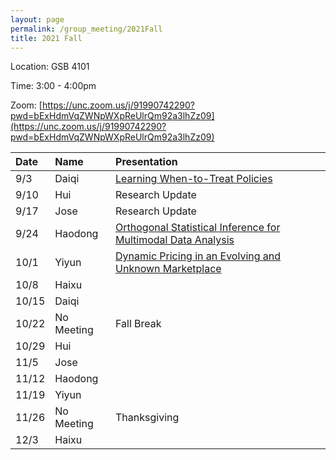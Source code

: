 ```yaml
---
layout: page
permalink: /group_meeting/2021Fall
title: 2021 Fall
---
```


Location: GSB 4101 

Time: 3:00 - 4:00pm

Zoom: [https://unc.zoom.us/j/91990742290?pwd=bExHdmVqZWNpWXpReUlrQm92a3lhZz09](https://unc.zoom.us/j/91990742290?pwd=bExHdmVqZWNpWXpReUlrQm92a3lhZz09)



| Date    | Name       | Presentation |
| :----   | :----------------------|:------------ |
| 9/3  | Daiqi | [Learning When-to-Treat Policies](https://www.tandfonline.com/doi/pdf/10.1080/01621459.2020.1831925?needAccess=true)|
| 9/10 | Hui | Research Update| 
| 9/17 | Jose | Research Update |
| 9/24 | Haodong | [Orthogonal Statistical Inference for Multimodal Data Analysis](https://arxiv.org/abs/2103.07088)  |
| 10/1 | Yiyun | [Dynamic Pricing in an Evolving and Unknown Marketplace](https://paperpile.com/app/p/b9d05042-c7b9-0c40-94e4-b15e29a8f8f6) |
| 10/8 | Haixu |  |
| 10/15 | Daiqi | |
| 10/22 | No Meeting | Fall Break |
| 10/29 | Hui | |
| 11/5  | Jose | |
| 11/12 | Haodong|  |
| 11/19 | Yiyun |   |
| 11/26 | No Meeting |  Thanksgiving |
| 12/3 |Haixu |   |


